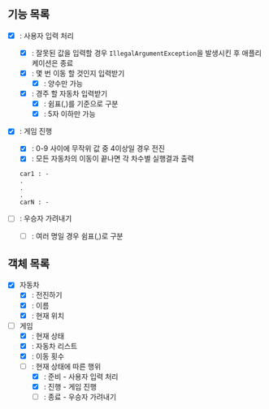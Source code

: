 ## 기능 목록

- [X] : 사용자 입력 처리
  - [X] : 잘못된 값을 입력할 경우 `IllegalArgumentException`을 발생시킨 후 애플리케이션은 종료
  - [X] : 몇 번 이동 할 것인지 입력받기
    - [X] : 양수만 가능
  - [X] : 경주 할 자동차 입력받기
    - [X] : 쉼표(,)를 기준으로 구분
    - [X] : 5자 이하만 가능

- [X] : 게임 진행 
  - [X] : 0-9 사이에 무작위 값 중 4이상일 경우 전진
  - [X] : 모든 자동차의 이동이 끝나면 각 차수별 실행결과 출력

  ``` 
  car1 : -
  .
  .
  .
  carN : -
  ```

- [ ] : 우승자 가려내기
  - [ ] : 여러 명일 경우 쉼표(,)로 구분

## 객체 목록
- [X] 자동차
  - [X] : 전진하기
  - [X] : 이름
  - [X] : 현재 위치
- [ ] 게임
  - [X] : 현재 상태
  - [X] : 자동차 리스트
  - [X] : 이동 횟수
  - [ ] : 현재 상태에 따른 행위
    - [X] : 준비 - 사용자 입력 처리
    - [X] : 진행 - 게임 진행
    - [ ] : 종료 - 우승자 가려내기